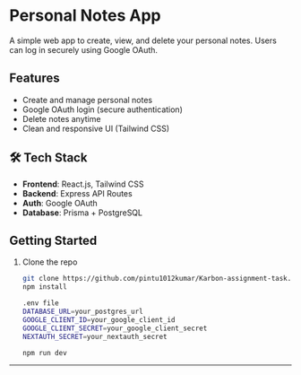 # Personal Notes App 

A simple web app to create, view, and delete your personal notes. Users can log in securely using Google OAuth.

##  Features

-  Create and manage personal notes
-  Google OAuth login (secure authentication)
- Delete notes anytime
- Clean and responsive UI (Tailwind CSS)

## 🛠️ Tech Stack

- **Frontend**: React.js, Tailwind CSS
- **Backend**: Express API Routes
- **Auth**: Google OAuth 
- **Database**: Prisma + PostgreSQL

## Getting Started

1. Clone the repo  
   ```bash
   git clone https://github.com/pintu1012kumar/Karbon-assignment-task.git
   npm install
   
   .env file
   DATABASE_URL=your_postgres_url
   GOOGLE_CLIENT_ID=your_google_client_id
   GOOGLE_CLIENT_SECRET=your_google_client_secret
   NEXTAUTH_SECRET=your_nextauth_secret
   
   npm run dev
--------------




